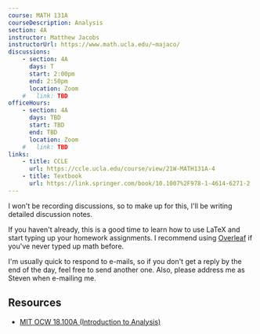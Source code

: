 ```yaml
---
course: MATH 131A
courseDescription: Analysis
section: 4A
instructor: Matthew Jacobs
instructorUrl: https://www.math.ucla.edu/~majaco/
discussions:
    - section: 4A
      days: T
      start: 2:00pm
      end: 2:50pm
      location: Zoom
    #   link: TBD
officeHours:
    - section: 4A
      days: TBD
      start: TBD
      end: TBD
      location: Zoom
    #   link: TBD
links:
    - title: CCLE
      url: https://ccle.ucla.edu/course/view/21W-MATH131A-4
    - title: Textbook
      url: https://link.springer.com/book/10.1007%2F978-1-4614-6271-2
---
```


I won't be recording discussions, so to make up for this, I'll be writing detailed discussion notes.

If you haven't already, this is a good time to learn how to use LaTeX and start typing up your homework assignments. I recommend using [Overleaf](https://www.overleaf.com/) if you've never typed up math before.

I'm usually quick to respond to e-mails, so if you don't get a reply by the end of the day, feel free to send another one. Also, please address me as Steven when e-mailing me.

## Resources

-   [MIT OCW 18.100A (Introduction to Analysis)](https://ocw.mit.edu/courses/mathematics/18-100a-introduction-to-analysis-fall-2012/)
